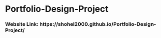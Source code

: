 # Portfolio-Design-Project
<h3>Website Link: https://shohel2000.github.io/Portfolio-Design-Project/ </h3>
